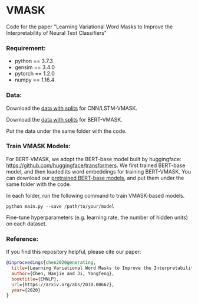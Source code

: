 # VMASK
Code for the paper "Learning Variational Word Masks to Improve the Interpretability of Neural Text Classifiers"

### Requirement:
- python == 3.7.3
- gensim == 3.4.0
- pytorch == 1.2.0
- numpy == 1.16.4

### Data:
Download the [data with splits](https://drive.google.com/file/d/1n9wVSsPBjIu9Ni0GodF21nikgrSSKfWR/view?usp=sharing) for CNN/LSTM-VMASK.

Download the [data with splits](https://drive.google.com/file/d/1mpM8cazHjKZSR_mC7NIgoK0nFsiHjSP2/view?usp=sharing) for BERT-VMASK.

Put the data under the same folder with the code.

### Train VMASK Models:

For BERT-VMASK, we adopt the BERT-base model built by huggingface: https://github.com/huggingface/transformers. We first trained BERT-base model, and then loaded its word embeddings for training BERT-VMASK. You can download our [pretrained BERT-base models](https://drive.google.com/file/d/1RLTZ5I4hpn_j7sYgVaSmN2RXGKTq7Shr/view?usp=sharing), and put them under the same folder with the code.

In each folder, run the following command to train VMASK-based models.
```
python main.py --save /path/to/your/model
```
Fine-tune hyperparameters (e.g. learning rate, the number of hidden units) on each dataset.

### Reference:
If you find this repository helpful, please cite our paper:
```bibtex
@inproceedings{chen2020generating,
  title={Learning Variational Word Masks to Improve the Interpretability of Neural Text Classifiers},
  author={Chen, Hanjie and Ji, Yangfeng},
  booktitle={EMNLP},
  url={https://arxiv.org/abs/2010.00667},
  year={2020}
}
```
